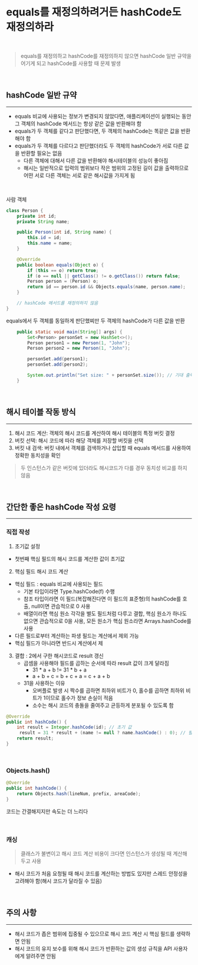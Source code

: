 # equals를 재정의하려거든 hashCode도 재정의하라

<br>

> equals를 재정의하고 hashCode를 재정의하지 않으면 hashCode 일반 규약을 어기게 되고 hashCode를 사용할 때 문제 발생

<br>

## hashCode 일반 규약

---

 - equals 비교에 사용되는 정보가 변경되지 않았다면, 애플리케이션이 실행되는 동안 그 객체의 hashCode 메서드는 항상 같은 값을 반환해야 함
 - equals가 두 객체를 같다고 판단했다면, 두 객체의 hashCode는 똑같은 값을 반환해야 함
 - equals가 두 객체를 다르다고 판단했더라도 두 객체의 hashCode가 서로 다른 값을 반환할 필요는 없음
   * 다른 객체에 대해서 다른 값을 반환해야 해시테이블의 성능이 좋아짐
   * 해시는 일반적으로 입력의 범위보다 작은 범위의 고정된 길이 값을 출력하므로 어떤 서로 다른 객체는 서로 같은 해시값을 가지게 됨

<br>

사람 객체
```java
class Person {
    private int id;
    private String name;

    public Person(int id, String name) {
        this.id = id;
        this.name = name;
    }

    @Override
    public boolean equals(Object o) {
        if (this == o) return true;
        if (o == null || getClass() != o.getClass()) return false;
        Person person = (Person) o;
        return id == person.id && Objects.equals(name, person.name);
    }

    // hashCode 메서드를 재정의하지 않음
}
```
equals에서 두 객체를 동일하게 판단했찌만 두 객체의 hashCode가 다른 값을 반환
```java
    public static void main(String[] args) {
        Set<Person> personSet = new HashSet<>();
        Person person1 = new Person(1, "John");
        Person person2 = new Person(1, "John");

        personSet.add(person1);
        personSet.add(person2);

        System.out.println("Set size: " + personSet.size()); // 기대 출력: 1, 실제 출력: 2
    }
```

<br>

## 해시 테이블 작동 방식

---

 1. 해시 코드 계산: 객체의 해시 코드를 계산하여 해시 테이블의 특정 버킷 결정
 2. 버킷 선택: 해시 코드에 따라 해당 객체를 저장할 버킷을 선택
 3. 버킷 내 검색: 버킷 내에서 객체를 검색하거나 삽입할 때 equals 메서드를 사용하여 정확한 동치성을 확인

> 두 인스턴스가 같은 버킷에 있더라도 해시코드가 다를 경우 동치성 비교를 하지 않음

<br>

## 간단한 좋은 hashCode 작성 요령

---

### 직접 작성
 1. 초기값 설정
  - 첫번째 핵심 필드의 해시 코드를 계산한 값이 초기값
 2. 핵심 필드 해시 코드 계산
  - 핵심 필드 : equals 비교에 사용되는 필드
    * 기본 타입이라면 Type.hashCode(f) 수행
    * 참조 타입이라면 이 필드(복잡해진다면 이 필드의 표준형)의 hashCode를 호출, null이면 관습적으로 0 사용
    * 배열이라면 핵심 원소 각각을 별도 필드처럼 다루고 결합, 핵심 원소가 하나도 없으면 관습적으로 0을 사용, 모든 원소가 핵심 원소라면 Arrays.hashCode를 사용
  - 다른 필드로부터 계산하는 파생 필드는 계산에서 제외 가능
  - 핵심 필드가 아니라면 반드시 계산에서 제
 3. 결합 : 2에서 구한 해시코드로 result 갱신
    - 곱셈을 사용해야 필드를 곱하는 순서에 따라 result 값이 크게 달라짐
      * 31 * a + b != 31 * b + a
      * a + b + c = b + c + a = c + a + b
    - 31을 사용하는 이유
      * 오버플로 발생 시 짝수를 곱하면 최하위 비트가 0, 홀수를 곱하면 최하위 비트가 1이므로 홀수가 정보 손실이 적음
      * 소수는 해시 코드의 충돌을 줄여주고 균등하게 분포될 수 있도록 함

```java
@Override
public int hashCode() {
    int result = Integer.hashCode(id); // 초기 값
     result = 31 * result + (name != null ? name.hashCode() : 0); // 필드 해시 코드 계산 + 결합
    return result;
}
```

<br>

### Objects.hash()
```java
@Override
public int hashCode() {
    return Objects.hash(lineNum, prefix, areaCode);
}
```
코드는 간결해지지만 속도는 더 느리다

<br>

### 캐싱
> 클래스가 불변이고 해시 코드 계산 비용이 크다면 인스턴스가 생성될 때 계산해두고 사용

- 해시 코드가 처음 요청될 때 해시 코드를 계산하는 방법도 있지만 스레드 안정성을 고려해야 함(해시 코드가 달라질 수 있음)

<br>

## 주의 사항

---

 - 해시 코드가 좁은 범위에 집중될 수 있으므로 해시 코드 계산 시 핵심 필드를 생략하면 안됨
 - 해시 코드의 유지 보수를 위해 해시 코드가 반환하는 값의 생성 규칙을 API 사용자에게 알려주면 안됨
